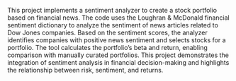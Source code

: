This project implements a sentiment analyzer to create a stock portfolio based on financial news. The code uses the Loughran & McDonald financial sentiment dictionary to analyze the sentiment of news articles related to Dow Jones companies. Based on the sentiment scores, the analyzer identifies companies with positive news sentiment and selects stocks for a portfolio. The tool calculates the portfolio’s beta and return, enabling comparison with manually curated portfolios. This project demonstrates the integration of sentiment analysis in financial decision-making and highlights the relationship between risk, sentiment, and returns.

